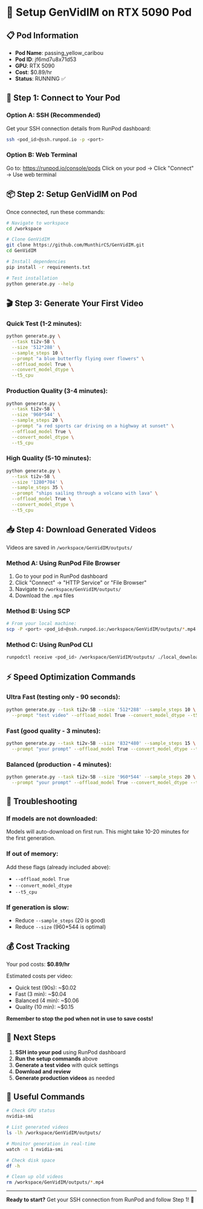 # 🚀 Setup GenVidIM on RTX 5090 Pod

## 📋 Pod Information
- **Pod Name**: passing_yellow_caribou
- **Pod ID**: jf6md7u8x71d53
- **GPU**: RTX 5090
- **Cost**: $0.89/hr
- **Status**: RUNNING ✅

## 🔌 Step 1: Connect to Your Pod

### Option A: SSH (Recommended)
Get your SSH connection details from RunPod dashboard:
```bash
ssh <pod_id>@ssh.runpod.io -p <port>
```

### Option B: Web Terminal
Go to: https://runpod.io/console/pods
Click on your pod → Click "Connect" → Use web terminal

## 📦 Step 2: Setup GenVidIM on Pod

Once connected, run these commands:

```bash
# Navigate to workspace
cd /workspace

# Clone GenVidIM
git clone https://github.com/MunthirCS/GenVidIM.git
cd GenVidIM

# Install dependencies
pip install -r requirements.txt

# Test installation
python generate.py --help
```

## 🎬 Step 3: Generate Your First Video

### Quick Test (1-2 minutes):
```bash
python generate.py \
  --task ti2v-5B \
  --size '512*288' \
  --sample_steps 10 \
  --prompt "a blue butterfly flying over flowers" \
  --offload_model True \
  --convert_model_dtype \
  --t5_cpu
```

### Production Quality (3-4 minutes):
```bash
python generate.py \
  --task ti2v-5B \
  --size '960*544' \
  --sample_steps 20 \
  --prompt "a red sports car driving on a highway at sunset" \
  --offload_model True \
  --convert_model_dtype \
  --t5_cpu
```

### High Quality (5-10 minutes):
```bash
python generate.py \
  --task ti2v-5B \
  --size '1280*704' \
  --sample_steps 35 \
  --prompt "ships sailing through a volcano with lava" \
  --offload_model True \
  --convert_model_dtype \
  --t5_cpu
```

## 📥 Step 4: Download Generated Videos

Videos are saved in `/workspace/GenVidIM/outputs/`

### Method A: Using RunPod File Browser
1. Go to your pod in RunPod dashboard
2. Click "Connect" → "HTTP Service" or "File Browser"
3. Navigate to `/workspace/GenVidIM/outputs/`
4. Download the `.mp4` files

### Method B: Using SCP
```bash
# From your local machine:
scp -P <port> <pod_id>@ssh.runpod.io:/workspace/GenVidIM/outputs/*.mp4 ./downloads/
```

### Method C: Using RunPod CLI
```bash
runpodctl receive <pod_id> /workspace/GenVidIM/outputs/ ./local_downloads/
```

## ⚡ Speed Optimization Commands

### Ultra Fast (testing only - 90 seconds):
```bash
python generate.py --task ti2v-5B --size '512*288' --sample_steps 10 \
  --prompt "test video" --offload_model True --convert_model_dtype --t5_cpu
```

### Fast (good quality - 3 minutes):
```bash
python generate.py --task ti2v-5B --size '832*480' --sample_steps 15 \
  --prompt "your prompt" --offload_model True --convert_model_dtype --t5_cpu
```

### Balanced (production - 4 minutes):
```bash
python generate.py --task ti2v-5B --size '960*544' --sample_steps 20 \
  --prompt "your prompt" --offload_model True --convert_model_dtype --t5_cpu
```

## 🔧 Troubleshooting

### If models are not downloaded:
Models will auto-download on first run. This might take 10-20 minutes for the first generation.

### If out of memory:
Add these flags (already included above):
- `--offload_model True`
- `--convert_model_dtype`
- `--t5_cpu`

### If generation is slow:
- Reduce `--sample_steps` (20 is good)
- Reduce `--size` (960*544 is optimal)

## 💰 Cost Tracking

Your pod costs: **$0.89/hr**

Estimated costs per video:
- Quick test (90s): ~$0.02
- Fast (3 min): ~$0.04
- Balanced (4 min): ~$0.06
- Quality (10 min): ~$0.15

**Remember to stop the pod when not in use to save costs!**

## 🎯 Next Steps

1. **SSH into your pod** using RunPod dashboard
2. **Run the setup commands** above
3. **Generate a test video** with quick settings
4. **Download and review**
5. **Generate production videos** as needed

## 📝 Useful Commands

```bash
# Check GPU status
nvidia-smi

# List generated videos
ls -lh /workspace/GenVidIM/outputs/

# Monitor generation in real-time
watch -n 1 nvidia-smi

# Check disk space
df -h

# Clean up old videos
rm /workspace/GenVidIM/outputs/*.mp4
```

---

**Ready to start?** Get your SSH connection from RunPod and follow Step 1! 🚀

